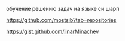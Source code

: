 обучение решению задач на языке си шарп


https://github.com/mostsib?tab=repositories


https://gist.github.com/linarMinachev

